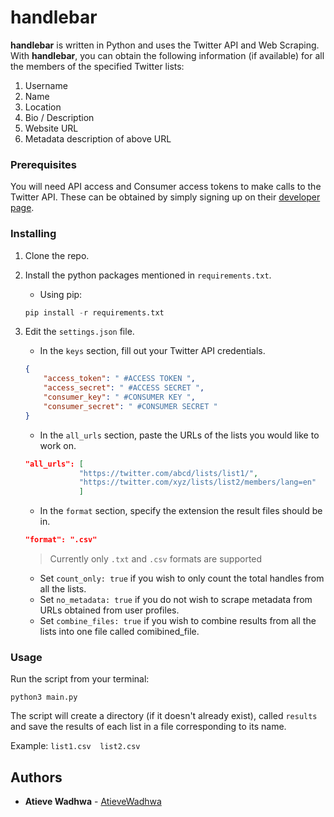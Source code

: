 # handlebar

**handlebar** is written in Python and uses the Twitter API and Web Scraping. With **handlebar**, you can obtain the following information (if available) for all the members of the specified Twitter lists:

1. Username
2. Name
3. Location
4. Bio / Description
5. Website URL
6. Metadata description of above URL

### Prerequisites

You will need API access and Consumer access tokens to make calls to the Twitter API.
These can be obtained by simply signing up on their [developer page](https://developer.twitter.com/en/apply-for-access "Twitter Developer API").

### Installing

1. Clone the repo.

2. Install the python packages mentioned in ```requirements.txt```.

    * Using pip:

    ```python
    pip install -r requirements.txt
    ```

3. Edit the ```settings.json``` file.

    * In the ```keys``` section, fill out your Twitter API credentials.

    ```json
    {
        "access_token": " #ACCESS TOKEN ",
        "access_secret": " #ACCESS SECRET ",
        "consumer_key": " #CONSUMER KEY ",
        "consumer_secret": " #CONSUMER SECRET "
    }
    ```

    * In the ```all_urls``` section, paste the URLs of the lists you would like to work on.

    ```json
    "all_urls": [
                "https://twitter.com/abcd/lists/list1/",                #Example list
                "https://twitter.com/xyz/lists/list2/members/lang=en"   #Example list
                ]
    ```

    * In the ```format``` section, specify the extension the result files should be in.

    ```json
    "format": ".csv"
    ```

    > Currently only ```.txt``` and ```.csv``` formats are supported

    * Set ```count_only: true``` if you wish to only count the total handles from all the lists.
    * Set ```no_metadata: true``` if you do not wish to scrape metadata from URLs obtained from user profiles.
    * Set ```combine_files: true``` if you wish to combine results from all the lists into one file called comibined_file.

### Usage

Run the script from your terminal:

```python3 main.py```

The script will create a directory (if it doesn't already exist), called ```results``` and save the results of each list in a file corresponding to its name.

Example:
```list1.csv  list2.csv```

## Authors

* **Atieve Wadhwa** -  [AtieveWadhwa](https://github.com/AtieveWadhwa)

